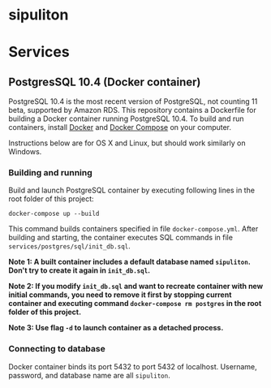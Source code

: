 # sipuliton

# Services

## PostgresSQL 10.4 (Docker container)

PostgreSQL 10.4 is the most recent version of PostgreSQL, not counting 11 beta, supported by Amazon RDS. This repository contains a Dockerfile for building a Docker container running PostgreSQL 10.4. To build and run containers, install [Docker](https://docs.docker.com/install) and [Docker Compose](https://docs.docker.com/compose/install/) on your computer.

Instructions below are for OS X and Linux, but should work similarly on Windows.

### Building and running
Build and launch PostgreSQL container by executing following lines in the root folder of this project:
```
docker-compose up --build
```

This command builds containers specified in file `docker-compose.yml`. After building and starting, the container executes SQL commands in file `services/postgres/sql/init_db.sql`.

**Note 1: A built container includes a default database named `sipuliton`. Don't try to create it again in `init_db.sql`.**

**Note 2: If you modify `init_db.sql` and want to recreate container with new initial commands, you need to remove it first by stopping current container and executing command `docker-compose rm postgres` in the root folder of this project.**

**Note 3: Use flag `-d` to launch container as a detached process.**

### Connecting to database

Docker container binds its port 5432 to port 5432 of localhost. Username, password, and database name are all `sipuliton`.
